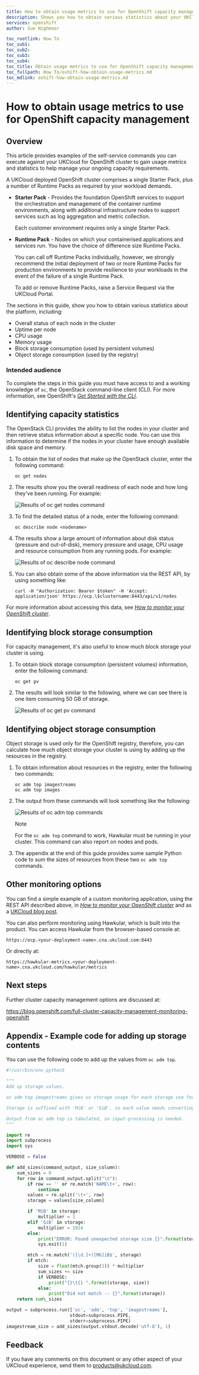 ```yaml
---
title: How to obtain usage metrics to use for OpenShift capacity management | UKCloud Ltd
description: Shows you how to obtain various statistics about your UKCloud for OpenShift cluster that you can use to help with capacity management
services: openshift
author: Sue Highmoor

toc_rootlink: How To
toc_sub1:
toc_sub2:
toc_sub3:
toc_sub4:
toc_title: Obtain usage metrics to use for OpenShift capacity management
toc_fullpath: How To/oshift-how-obtain-usage-metrics.md
toc_mdlink: oshift-how-obtain-usage-metrics.md
---
```


# How to obtain usage metrics to use for OpenShift capacity management

## Overview

This article provides examples of the self-service commands you can execute against your UKCloud for OpenShift cluster to gain usage metrics and statistics to help manage your ongoing capacity requirements.

A UKCloud deployed OpenShift cluster comprises a single Starter Pack, plus a number of Runtime Packs as required by your workload demands.

- **Starter Pack** - Provides the foundation OpenShift services to support the orchestration and management of the container runtime environments, along with additional infrastructure nodes to support services such as log aggregation and metric collection.

    Each customer environment requires only a single Starter Pack.

- **Runtime Pack** - Nodes on which your containerised applications and services run. You have the choice of difference size Runtime Packs.

    You can call off Runtime Packs individually, however, we strongly recommend the initial deployment of two or more Runtime Packs for production environments to provide resilience to your workloads in the event of the failure of a single Runtime Pack.

    To add or remove Runtime Packs, raise a Service Request via the UKCloud Portal.

The sections in this guide, show you how to obtain various statistics about the platform, including:

- Overall status of each node in the cluster
- Uptime per node
- CPU usage
- Memory usage
- Block storage consumption (used by persistent volumes)
- Object storage consumption (used by the registry)

### Intended audience

To complete the steps in this guide you must have access to and a working knowledge of `oc`, the OpenStack command-line client (CLI). For more information, see OpenShift's [*Get Started with the CLI*](https://docs.openshift.com/container-platform/3.7/cli_reference/get_started_cli.html).

## Identifying capacity statistics

The OpenStack CLI provides the ability to list the nodes in your cluster and then retrieve status information about a specific node. You can use this information to determine if the nodes in your cluster have enough available disk space and memory.

1. To obtain the list of nodes that make up the OpenStack cluster, enter the following command:

       oc get nodes

2. The results show you the overall readiness of each node and how long they've been running. For example:

    ![Results of oc get nodes command](images/oshift-get-nodes.png)

3. To find the detailed status of a node, enter the following command:

       oc describe node <nodename>

4. The results show a large amount of information about disk status (pressure and out-of-disk), memory pressure and usage, CPU usage and resource consumption from any running pods. For example:

    ![Results of oc describe node command](images/oshift-desc-node.png)

5. You can also obtain some of the above information via the REST API, by using something like:

       curl -H "Authorization: Bearer $token" -H 'Accept: application/json' https://ocp.\$clustername:8443/api/v1/nodes

For more information about accessing this data, see [*How to monitor your OpenShift cluster*](oshift-how-monitor-cluster.md).

## Identifying block storage consumption

For capacity management, it's also useful to know much block storage your cluster is using.

1. To obtain block storage consumption (persistent volumes) information, enter the following command:

       oc get pv

2. The results will look similar to the following, where we can see there is one item consuming 50 GB of storage.

    ![Results of oc get pv command](images/oshift-get-pv.png)

## Identifying object storage consumption

Object storage is used only for the OpenShift registry, therefore, you can calculate how much object storage your cluster is using by adding up the resources in the registry.

1. To obtain information about resources in the registry, enter the following two commands:

       oc adm top imagestreams
       oc adm top images

2. The output from these commands will look something like the following:

    ![Results of oc adm top commands](images/oshift-adm-top.png)

    > [!NOTE]
    > For the `oc adm top` command to work, Hawkular must be running in your cluster. This command can also report on nodes and pods.

3. The appendix at the end of this guide provides some sample Python code to sum the sizes of resources from these two `oc adm top` commands.

## Other monitoring options

You can find a simple example of a custom monitoring application, using the REST API described above, in [*How to monitor your OpenShift cluster*](oshift-how-monitor-cluster.md) and as a [UKCloud blog post](https://ukcloud.com/news-resources/news/blog/simple-openshift-monitoring).

You can also perform monitoring using Hawkular, which is built into the product. You can access Hawkular from the browser-based console at:

`https://ocp.<your-deployment-name>.cna.ukcloud.com:8443`

Or directly at:

`https://hawkular-metrics.<your-deployment-name>.cna.ukcloud.com/hawkular/metrics`

## Next steps

Further cluster capacity management options are discussed at:

<https://blog.openshift.com/full-cluster-capacity-management-monitoring-openshift>

## Appendix - Example code for adding up storage contents

You can use the following code to add up the values from `oc adm top`.

``` python
#!/usr/bin/env python3

"""
Add up storage values.

oc adm top imagestreams gives us storage usage for each storage use for each imagestream, and oc adm top images gives us the same for images

Storage is suffixed with 'MiB' or 'GiB', so each value needs converting to a number before we can add them up.

Output from oc adm top is tabulated, so input-processing is needed.
"""

import re
import subprocess
import sys

VERBOSE = False

def add_sizes(command_output, size_column):
    sum_sizes = 0
    for row in command_output.split("\n"):
        if row == '' or re.match('NAME\t+', row):
            continue
        values = re.split('\t+', row)
        storage = values[size_column]

        if 'MiB' in storage:
            multiplier = 1
        elif 'GiB' in storage:
            multiplier = 1024
        else:
            print("ERROR: Found unexpected storage size {}".format(storage))
            sys.exit(1)

        mtch = re.match('([\d.]+)[MG]iB$', storage)
        if mtch:
            size = float(mtch.group(1)) * multiplier
            sum_sizes += size
            if VERBOSE:
                print("{}\t{} ".format(storage, size))
            else:
                print("Did not match -- {}".format(storage))
    return sum\_sizes

output = subprocess.run(['oc', 'adm', 'top', 'imagestreams'],
                        stdout=subprocess.PIPE,
                        stderr=subprocess.PIPE) 
imagestream_size = add_sizes(output.stdout.decode('utf-8'), 1)
```

## Feedback

If you have any comments on this document or any other aspect of your UKCloud experience, send them to <products@ukcloud.com>.
